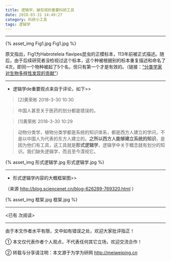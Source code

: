 ```yaml
---
title: 逻辑学，被忽视的重要科研工具
date: 2018-03-31 14:49:27
category: 科研小工具
tags: 逻辑学
---
```


---

{% asset_img Fig1.jpg Fig1.jpg %}


原文指出，Fig1为Habroteleia flavipes昆虫的正模标本，113年前被正式描述。随后，由于后续研究者没检视过这个标本，这个种被根据别的标本重复描述和命名了4次，即同一个物种被起了5个名，但只有第一个才是有效的。（链接：[“分类学家对生物多样性发现的贡献”](http://blog.sciencenet.cn/blog-361302-1106415.html)）

<!-- more -->

---

- 逻辑学de重要观点来自于评论，如下>>



> [2]黄荣彬  2018-3-30 10:30


> 中国人甚至关于医药的划分都是错误的。
 


> [1]黄荣彬  2018-3-30 10:29


> 动物分类学，植物分类学都是系统的知识体系，都是西方人建立的学问，不是以中国人为代表的东方人建立的。**之所以西方人能够建立系统的知识**，是因为他们有工具，这工具就是**形式逻辑学**，逻辑学中关于概念就有划分的知识。我们缺失逻辑学，而且至今漠视它。

{% asset_img 形式逻辑学.jpg 形式逻辑学.jpg %}

---



- 形式逻辑学内容的大概框架图>>

（来源 http://blog.sciencenet.cn/blog-626289-769320.html ）

{% asset_img 框架.jpg 框架.jpg %}



---

<span id="busuanzi_container_page_pv">
<已有 <span id="busuanzi_value_page_pv"></span> 次阅读>
</span>

---


由于本文作者水平有限，文中如有错误之处，欢迎大家批评指正！

① 本文仅代表作者个人观点，不代表任何其它立场，欢迎交流合作！

② 转载与分享请注明：本文源于为学为研网 http://meiweiping.cn